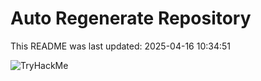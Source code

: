 # Auto Regenerate Repository

This README was last updated: 2025-04-16 10:34:51

 ![TryHackMe](https://tryhackme.com/badge/533634)